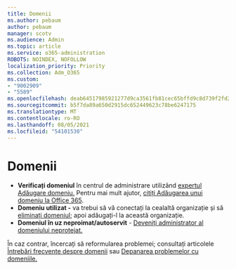 ```yaml
---
title: Domenii
ms.author: pebaum
author: pebaum
manager: scotv
ms.audience: Admin
ms.topic: article
ms.service: o365-administration
ROBOTS: NOINDEX, NOFOLLOW
localization_priority: Priority
ms.collection: Adm_O365
ms.custom:
- "9002909"
- "5589"
ms.openlocfilehash: deab64517985921277d9ca3561fb81cec65bffd9c8d739f2fd2f891f1b35b381
ms.sourcegitcommit: b5f7da89a650d2915dc652449623c78be6247175
ms.translationtype: MT
ms.contentlocale: ro-RO
ms.lasthandoff: 08/05/2021
ms.locfileid: "54101530"
---
```

# <a name="domains"></a>Domenii

- **Verificați domeniul** în centrul de administrare utilizând [expertul Adăugare domeniu.](https://admin.microsoft.com/Adminportal#/Domains/Wizard) Pentru mai mult ajutor, [citiți Adăugarea unui domeniu la Office 365](https://docs.microsoft.com/microsoft-365/admin/setup/add-domain?view=o365-worldwide).
- **Domeniu utilizat -** va trebui să vă conectați la cealaltă organizație și să [eliminați domeniul;](https://docs.microsoft.com/microsoft-365/admin/get-help-with-domains/remove-a-domain?view=o365-worldwide) apoi adăugați-l la această organizație.
- **Domeniul în uz neproimat/autoservit**  -  [Deveniți administrator al domeniului neprotejat.](https://docs.microsoft.com/azure/active-directory/users-groups-roles/domains-admin-takeover)

În caz contrar, încercați să reformularea problemei; consultați articolele [Întrebări frecvente despre domenii](https://docs.microsoft.com/microsoft-365/admin/setup/domains-faq?view=o365-worldwide) sau [Depanarea problemelor cu domeniile.](https://docs.microsoft.com/microsoft-365/admin/get-help-with-domains/find-and-fix-issues?view=o365-worldwide)

